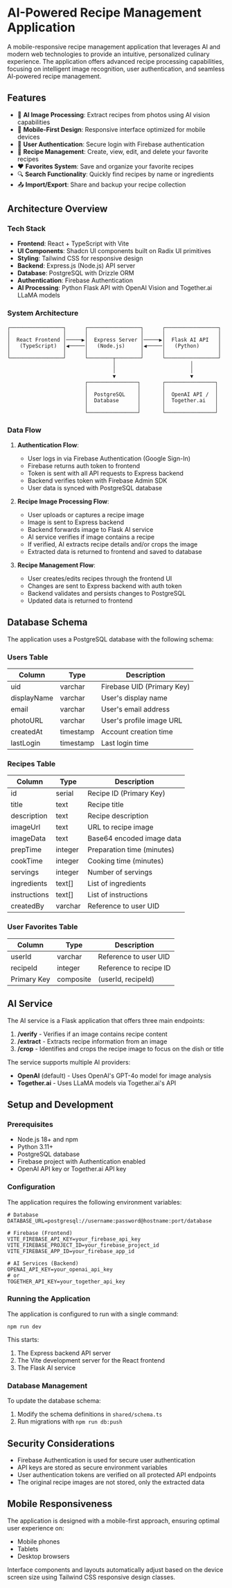 # AI-Powered Recipe Management Application

A mobile-responsive recipe management application that leverages AI and modern web technologies to provide an intuitive, personalized culinary experience. The application offers advanced recipe processing capabilities, focusing on intelligent image recognition, user authentication, and seamless AI-powered recipe management.

## Features

- 📸 **AI Image Processing**: Extract recipes from photos using AI vision capabilities
- 📱 **Mobile-First Design**: Responsive interface optimized for mobile devices
- 👤 **User Authentication**: Secure login with Firebase authentication
- 📝 **Recipe Management**: Create, view, edit, and delete your favorite recipes
- ❤️ **Favorites System**: Save and organize your favorite recipes
- 🔍 **Search Functionality**: Quickly find recipes by name or ingredients
- 📤 **Import/Export**: Share and backup your recipe collection

## Architecture Overview

### Tech Stack

- **Frontend**: React + TypeScript with Vite
- **UI Components**: Shadcn UI components built on Radix UI primitives
- **Styling**: Tailwind CSS for responsive design
- **Backend**: Express.js (Node.js) API server
- **Database**: PostgreSQL with Drizzle ORM
- **Authentication**: Firebase Authentication
- **AI Processing**: Python Flask API with OpenAI Vision and Together.ai LLaMA models

### System Architecture

```
┌─────────────────┐      ┌─────────────────┐      ┌─────────────────┐
│                 │      │                 │      │                 │
│  React Frontend │─────▶│  Express Server │─────▶│  Flask AI API   │
│   (TypeScript)  │◀─────│   (Node.js)     │◀─────│   (Python)      │
│                 │      │                 │      │                 │
└─────────────────┘      └────────┬────────┘      └─────────────────┘
                                  │                        │
                                  │                        │
                                  ▼                        ▼
                         ┌────────────────┐       ┌────────────────┐
                         │                │       │                │
                         │  PostgreSQL    │       │  OpenAI API /  │
                         │  Database      │       │  Together.ai   │
                         │                │       │                │
                         └────────────────┘       └────────────────┘
```

### Data Flow

1. **Authentication Flow**:
   - User logs in via Firebase Authentication (Google Sign-In)
   - Firebase returns auth token to frontend
   - Token is sent with all API requests to Express backend
   - Backend verifies token with Firebase Admin SDK
   - User data is synced with PostgreSQL database

2. **Recipe Image Processing Flow**:
   - User uploads or captures a recipe image
   - Image is sent to Express backend
   - Backend forwards image to Flask AI service
   - AI service verifies if image contains a recipe
   - If verified, AI extracts recipe details and/or crops the image
   - Extracted data is returned to frontend and saved to database

3. **Recipe Management Flow**:
   - User creates/edits recipes through the frontend UI
   - Changes are sent to Express backend with auth token
   - Backend validates and persists changes to PostgreSQL
   - Updated data is returned to frontend

## Database Schema

The application uses a PostgreSQL database with the following schema:

### Users Table

| Column      | Type      | Description               |
|-------------|-----------|---------------------------|
| uid         | varchar   | Firebase UID (Primary Key)|
| displayName | varchar   | User's display name       |
| email       | varchar   | User's email address      |
| photoURL    | varchar   | User's profile image URL  |
| createdAt   | timestamp | Account creation time     |
| lastLogin   | timestamp | Last login time           |

### Recipes Table

| Column       | Type          | Description                |
|--------------|---------------|----------------------------|
| id           | serial        | Recipe ID (Primary Key)    |
| title        | text          | Recipe title               |
| description  | text          | Recipe description         |
| imageUrl     | text          | URL to recipe image        |
| imageData    | text          | Base64 encoded image data  |
| prepTime     | integer       | Preparation time (minutes) |
| cookTime     | integer       | Cooking time (minutes)     |
| servings     | integer       | Number of servings         |
| ingredients  | text[]        | List of ingredients        |
| instructions | text[]        | List of instructions       |
| createdBy    | varchar       | Reference to user UID      |

### User Favorites Table

| Column       | Type          | Description                 |
|--------------|---------------|-----------------------------|
| userId       | varchar       | Reference to user UID       |
| recipeId     | integer       | Reference to recipe ID      |
| Primary Key  | composite     | (userId, recipeId)          |

## AI Service

The AI service is a Flask application that offers three main endpoints:

1. **/verify** - Verifies if an image contains recipe content
2. **/extract** - Extracts recipe information from an image
3. **/crop** - Identifies and crops the recipe image to focus on the dish or title

The service supports multiple AI providers:
- **OpenAI** (default) - Uses OpenAI's GPT-4o model for image analysis
- **Together.ai** - Uses LLaMA models via Together.ai's API

## Setup and Development

### Prerequisites

- Node.js 18+ and npm
- Python 3.11+
- PostgreSQL database
- Firebase project with Authentication enabled
- OpenAI API key or Together.ai API key

### Configuration

The application requires the following environment variables:

```
# Database
DATABASE_URL=postgresql://username:password@hostname:port/database

# Firebase (Frontend)
VITE_FIREBASE_API_KEY=your_firebase_api_key
VITE_FIREBASE_PROJECT_ID=your_firebase_project_id
VITE_FIREBASE_APP_ID=your_firebase_app_id

# AI Services (Backend)
OPENAI_API_KEY=your_openai_api_key
# or
TOGETHER_API_KEY=your_together_api_key
```

### Running the Application

The application is configured to run with a single command:

```
npm run dev
```

This starts:
1. The Express backend API server
2. The Vite development server for the React frontend
3. The Flask AI service

### Database Management

To update the database schema:

1. Modify the schema definitions in `shared/schema.ts`
2. Run migrations with `npm run db:push`

## Security Considerations

- Firebase Authentication is used for secure user authentication
- API keys are stored as secure environment variables
- User authentication tokens are verified on all protected API endpoints 
- The original recipe images are not stored, only the extracted data

## Mobile Responsiveness

The application is designed with a mobile-first approach, ensuring optimal user experience on:
- Mobile phones
- Tablets
- Desktop browsers

Interface components and layouts automatically adjust based on the device screen size using Tailwind CSS responsive design classes.